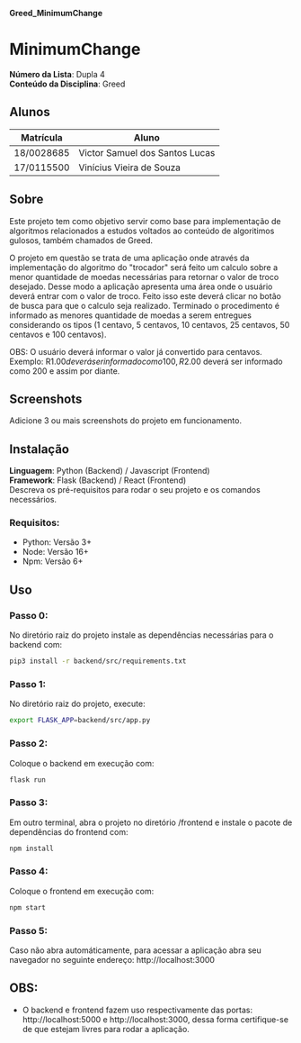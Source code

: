 **Greed_MinimumChange** 
# MinimumChange

**Número da Lista**: Dupla 4<br>
**Conteúdo da Disciplina**: Greed<br>

## Alunos
|Matrícula | Aluno |
| -- | -- |
| 18/0028685  |  Victor Samuel dos Santos Lucas |
| 17/0115500  |  Vinícius Vieira de Souza |

## Sobre 
Este projeto tem como objetivo servir como base para implementação de algoritmos relacionados a estudos voltados ao conteúdo de algoritimos gulosos, também chamados de Greed.

O projeto em questão se trata de uma aplicação onde através da implementação do algoritmo do "trocador" será feito um calculo sobre a menor quantidade de moedas necessárias para retornar o valor de troco desejado. Desse modo a aplicação apresenta uma área onde o usuário deverá entrar com o valor de troco. Feito isso este deverá clicar no botão de busca para que o calculo seja realizado. Terminado o procedimento é informado as menores quantidade de moedas a serem entregues considerando os tipos (1 centavo, 5 centavos, 10 centavos, 25 centavos, 50 centavos e 100 centavos). 

OBS: O usuário deverá informar o valor já convertido para centavos. Exemplo: R$1.00 deverá ser informado como 100, R$2.00 deverá ser informado como 200 e assim por diante.

## Screenshots
Adicione 3 ou mais screenshots do projeto em funcionamento.

## Instalação 
**Linguagem**:  Python (Backend) / Javascript (Frontend)<br>
**Framework**: Flask (Backend) / React (Frontend)<br>
Descreva os pré-requisitos para rodar o seu projeto e os comandos necessários.

### Requisitos:
- Python: Versão 3+
- Node: Versão 16+
- Npm: Versão 6+

## Uso 
### Passo 0:
No diretório raiz do projeto instale as dependências necessárias para o backend com: 
```sh
pip3 install -r backend/src/requirements.txt
```
### Passo 1:
No diretório raiz do projeto, execute:
```sh
export FLASK_APP=backend/src/app.py
```
### Passo 2:
Coloque o backend em execução com:
```sh
flask run
```
### Passo 3: 
Em outro terminal, abra o projeto no diretório /frontend e instale o pacote de dependências do frontend com:
```sh
npm install
```
### Passo 4:
Coloque o frontend em execução com:
```sh
npm start
```
### Passo 5:
Caso não abra automáticamente, para acessar a aplicação abra seu navegador no seguinte endereço: http://localhost:3000

## OBS:
- O backend e frontend fazem uso respectivamente das portas:  http://localhost:5000 e http://localhost:3000, dessa forma certifique-se de que estejam livres para rodar a aplicação.





